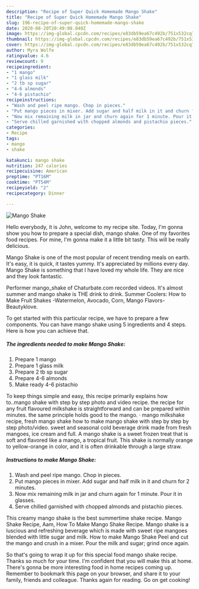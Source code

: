 ```yaml
---
description: "Recipe of Super Quick Homemade Mango Shake"
title: "Recipe of Super Quick Homemade Mango Shake"
slug: 196-recipe-of-super-quick-homemade-mango-shake
date: 2020-08-20T20:49:08.040Z
image: https://img-global.cpcdn.com/recipes/e83db59ea67c492b/751x532cq70/mango-shake-recipe-main-photo.jpg
thumbnail: https://img-global.cpcdn.com/recipes/e83db59ea67c492b/751x532cq70/mango-shake-recipe-main-photo.jpg
cover: https://img-global.cpcdn.com/recipes/e83db59ea67c492b/751x532cq70/mango-shake-recipe-main-photo.jpg
author: Myra Wolfe
ratingvalue: 4.6
reviewcount: 9
recipeingredient:
- "1 mango"
- "1 glass milk"
- "2 tb sp sugar"
- "4-6 almonds"
- "4-6 pistachio"
recipeinstructions:
- "Wash and peel ripe mango. Chop in pieces."
- "Put mango pieces in mixer. Add sugar and half milk in it and churn for 2 minutes."
- "Now mix remaining milk in jar and churn again for 1 minute. Pour it in glasses."
- "Serve chilled garnished with chopped almonds and pistachio pieces."
categories:
- Recipe
tags:
- mango
- shake

katakunci: mango shake 
nutrition: 247 calories
recipecuisine: American
preptime: "PT16M"
cooktime: "PT54M"
recipeyield: "2"
recipecategory: Dinner

---
```



![Mango Shake](https://img-global.cpcdn.com/recipes/e83db59ea67c492b/751x532cq70/mango-shake-recipe-main-photo.jpg)

Hello everybody, it is John, welcome to my recipe site. Today, I'm gonna show you how to prepare a special dish, mango shake. One of my favorites food recipes. For mine, I'm gonna make it a little bit tasty. This will be really delicious.

Mango Shake is one of the most popular of recent trending meals on earth. It's easy, it is quick, it tastes yummy. It's appreciated by millions every day. Mango Shake is something that I have loved my whole life. They are nice and they look fantastic.

Performer mango_shake of Chaturbate.com recorded videos. It&#39;s almost summer and mango shake is THE drink to drink. Summer Coolers: How to Make Fruit Shakes -Watermelon, Avocado, Corn, Mango Flavors-Beautyklove.


To get started with this particular recipe, we have to prepare a few components. You can have mango shake using 5 ingredients and 4 steps. Here is how you can achieve that.

<!--inarticleads1-->

##### The ingredients needed to make Mango Shake:

1. Prepare 1 mango
1. Prepare 1 glass milk
1. Prepare 2 tb sp sugar
1. Prepare 4-6 almonds
1. Make ready 4-6 pistachio


To keep things simple and easy, this recipe primarily explains how to..mango shake with step by step photo and video recipe. the recipe for any fruit flavoured milkshake is straightforward and can be prepared within minutes. the same principle holds good to the mango. · mango milkshake recipe, fresh mango shake how to make mango shake with step by step by step photo/video. sweet and seasonal cold beverage drink made from fresh mangoes, ice cream and full. A mango shake is a sweet frozen treat that is soft and flavored like a mango, a tropical fruit. This shake is normally orange to yellow-orange in color, and it is often drinkable through a large straw. 

<!--inarticleads2-->

##### Instructions to make Mango Shake:

1. Wash and peel ripe mango. Chop in pieces.
1. Put mango pieces in mixer. Add sugar and half milk in it and churn for 2 minutes.
1. Now mix remaining milk in jar and churn again for 1 minute. Pour it in glasses.
1. Serve chilled garnished with chopped almonds and pistachio pieces.


This creamy mango shake is the best summertime shake recipe. Mango Shake Recipe, Aam, How To Make Mango Shake Recipe. Mango shake is a luscious and refreshing beverage which is made with sweet ripe mangoes blended with little sugar and milk. How to make Mango Shake Peel and cut the mango and crush in a mixer. Pour the milk and sugar; grind once again. 

So that's going to wrap it up for this special food mango shake recipe. Thanks so much for your time. I'm confident that you will make this at home. There's gonna be more interesting food in home recipes coming up. Remember to bookmark this page on your browser, and share it to your family, friends and colleague. Thanks again for reading. Go on get cooking!
